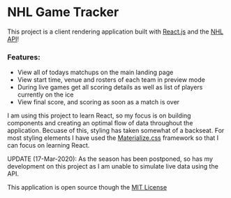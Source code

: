 # NHL Game Tracker

This project is a client rendering application built with [React.js](https://reactjs.org) and the [NHL API](https://gitlab.com/dword4/nhlapi/tree/master)!

### Features:
 - View all of todays matchups on the main landing page
 - View start time, venue and rosters of each team in preview mode
 - During live games get all scoring details as well as list of players currently on the ice
 - View final score, and scoring as soon as a match is over

I am using this project to learn React, so my focus is on building components and creating an optimal flow of data throughout the application. Becuase of this, styling has taken somewhat of a backseat. For most styling elements I have used the [Materialize.css](https://materializecss.com) framework so that I can focus on learning React.

UPDATE (17-Mar-2020): As the season has been postponed, so has my development on this project as I am unable to simulate live data using the API.

This application is open source though the [MIT License](https://github.com/Cory44/NHL-Game-Tracker/blob/master/LICENSE.txt)
